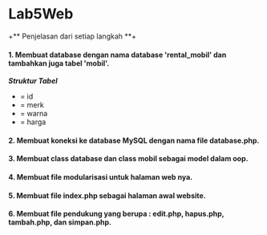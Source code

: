 # Lab5Web
+** Penjelasan dari setiap langkah **+


#### 1. Membuat database dengan nama database 'rental_mobil' dan tambahkan juga tabel 'mobil'. 
***Struktur Tabel***
* = id
* = merk
* = warna
* = harga

#### 2. Membuat koneksi ke database MySQL dengan nama file database.php.

#### 3. Membuat class database dan class mobil sebagai model dalam oop.

#### 4. Membuat file modularisasi untuk halaman web nya.

#### 5. Membuat file index.php sebagai halaman awal website.

#### 6. Membuat file pendukung yang berupa : edit.php, hapus.php, tambah.php, dan simpan.php.




